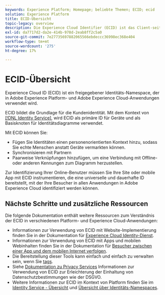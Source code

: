 ```yaml
---
keywords: Experience Platform; Homepage; beliebte Themen; ECID; ecid
solution: Experience Platform
title: ECID-Übersicht
topic-legacy: overview
description: Die Experience Cloud Identifier (ECID) ist das Client-seitige Modul, das Zugriff auf die Identitätsverwaltung und drei Hauptfunktionen bietet.
exl-id: da7717d2-da2e-414b-978d-2eab8ff2c5a0
source-git-commit: 7e27735697882065566ebdeccc36998ec368e404
workflow-type: tm+mt
source-wordcount: '275'
ht-degree: 17%

---
```


# ECID-Übersicht

Experience Cloud ID (ECID) ist ein freigegebener Identitäts-Namespace, der in Adobe Experience Platform- und Adobe Experience Cloud-Anwendungen verwendet wird.

ECID bildet die Grundlage für die Kundenidentität. Mit dem Kontext von [[!DNL Identity Service]](./home.md), wird ECID als primäre ID für Geräte und als Basisknoten für Identitätsdiagramme verwendet.

Mit ECID können Sie:

* Fügen Sie Identitäten einen personenorientierten Kontext hinzu, sodass Sie echte Menschen anstatt Geräte vermarkten können.
* Synchronisieren mit Partnern
* Paarweise Verknüpfungen hinzufügen, um eine Verbindung mit Offline- oder anderen Kennungen zum Diagramm herzustellen.

Zur Identifizierung Ihrer Online-Benutzer müssen Sie Ihre Site oder mobile App mit ECID instrumentieren, die eine universelle und dauerhafte ID bereitstellt, mit der Ihre Besucher in allen Anwendungen in Adobe Experience Cloud identifiziert werden können.

## Nächste Schritte und zusätzliche Ressourcen

Die folgende Dokumentation enthält weitere Ressourcen zum Verständnis der ECID in verschiedenen Platform- und Experience Cloud-Anwendungen:

* Informationen zur Verwendung von ECID mit Website-Implementierung finden Sie in der Dokumentation für [Experience Cloud Identity-Dienst](https://experienceleague.adobe.com/docs/id-service/using/home.html?lang=de).
* Informationen zur Verwendung von ECID mit Apps und mobilen Webinhalten finden Sie in der Dokumentation für [Besucher zwischen einer App und dem mobilen Internet verfolgen](https://experienceleague.adobe.com/docs/mobile-services/ios/sdk-reference-ios/hybrid-app.html?lang=en#sdk-reference-ios).
* Die Bereitstellung dieser Tools kann einfach und einfach zu verwalten sein, wenn Sie [tags](../tags/home.md).
* Siehe [Dokumentation zu Privacy Services](../privacy-service/identity-data.md) Informationen zur Verwendung von ECID zur Erleichterung der Einhaltung von Datenschutzbestimmungen wie der DSGVO.
* Weitere Informationen zur ECID im Kontext von Platform finden Sie im [Identity Service - Übersicht](./home.md) und [Übersicht über Identitäts-Namespaces](./namespaces.md).